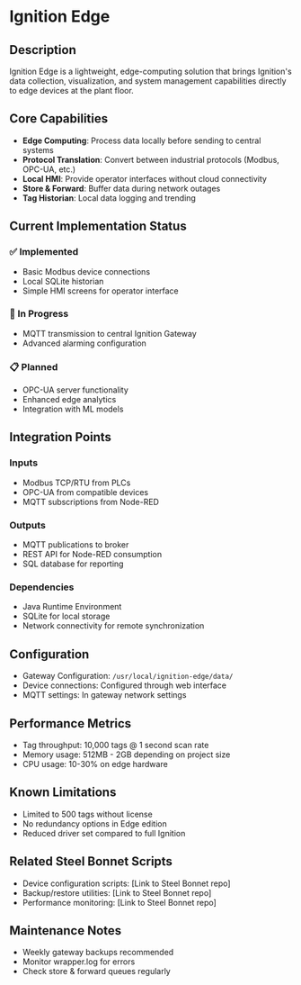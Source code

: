 # Ignition Edge

## Description
Ignition Edge is a lightweight, edge-computing solution that brings Ignition's data collection, visualization, and system management capabilities directly to edge devices at the plant floor.

## Core Capabilities
- **Edge Computing**: Process data locally before sending to central systems
- **Protocol Translation**: Convert between industrial protocols (Modbus, OPC-UA, etc.)
- **Local HMI**: Provide operator interfaces without cloud connectivity
- **Store & Forward**: Buffer data during network outages
- **Tag Historian**: Local data logging and trending

## Current Implementation Status
### ✅ Implemented
- Basic Modbus device connections
- Local SQLite historian
- Simple HMI screens for operator interface

### 🚧 In Progress
- MQTT transmission to central Ignition Gateway
- Advanced alarming configuration

### 📋 Planned
- OPC-UA server functionality
- Enhanced edge analytics
- Integration with ML models

## Integration Points
### Inputs
- Modbus TCP/RTU from PLCs
- OPC-UA from compatible devices
- MQTT subscriptions from Node-RED

### Outputs
- MQTT publications to broker
- REST API for Node-RED consumption
- SQL database for reporting

### Dependencies
- Java Runtime Environment
- SQLite for local storage
- Network connectivity for remote synchronization

## Configuration
- Gateway Configuration: `/usr/local/ignition-edge/data/`
- Device connections: Configured through web interface
- MQTT settings: In gateway network settings

## Performance Metrics
- Tag throughput: 10,000 tags @ 1 second scan rate
- Memory usage: 512MB - 2GB depending on project size
- CPU usage: 10-30% on edge hardware

## Known Limitations
- Limited to 500 tags without license
- No redundancy options in Edge edition
- Reduced driver set compared to full Ignition

## Related Steel Bonnet Scripts
- Device configuration scripts: [Link to Steel Bonnet repo]
- Backup/restore utilities: [Link to Steel Bonnet repo]
- Performance monitoring: [Link to Steel Bonnet repo]

## Maintenance Notes
- Weekly gateway backups recommended
- Monitor wrapper.log for errors
- Check store & forward queues regularly
